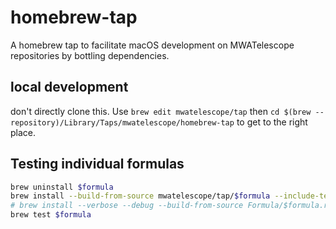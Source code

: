 # homebrew-tap

A homebrew tap to facilitate macOS development on MWATelescope repositories by bottling dependencies.

## local development

don't directly clone this. Use `brew edit mwatelescope/tap` then `cd $(brew --repository)/Library/Taps/mwatelescope/homebrew-tap` to get to the right place.

## Testing individual formulas

```bash
brew uninstall $formula
brew install --build-from-source mwatelescope/tap/$formula --include-test
# brew install --verbose --debug --build-from-source Formula/$formula.rb --include-test
brew test $formula
```


